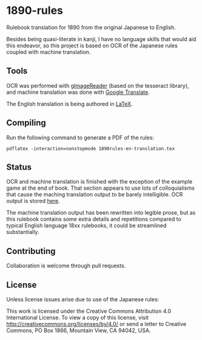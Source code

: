 # 1890-rules
Rulebook translation for 1890 from the original Japanese to English.

Besides being quasi-literate in kanji, I have no language skills that
would aid this endeavor, so this project is based on OCR of the
Japanese rules coupled with machine translation.

## Tools

OCR was performed with
[gImageReader](https://github.com/manisandro/gImageReader) (based on
the tesseract library), and machine translation was done with [Google
Translate](https://translate.google.com).

The English translation is being authored in
[LaTeX](https://www.latex-project.org/).

## Compiling

Run the following command to generate a PDF of the rules:

`pdflatex -interaction=nonstopmode 1890rules-en-translation.tex`

## Status

OCR and machine translation is finished with the exception of the
example game at the end of book. That section appears to use lots of
colloquialisms that cause the maching translation output to be barely
intelligible. OCR output is stored [here](./ocr_output.txt).

The machine translation output has been rewritten into legible prose,
but as this rulebook contains some extra details and repetitions
compared to typical English language 18xx rulebooks, it could be
streamlined substantially.

## Contributing

Collaboration is welcome through pull requests.

## License

Unless license issues arise due to use of the Japanese rules:

This work is licensed under the Creative Commons Attribution 4.0
International License. To view a copy of this license, visit
http://creativecommons.org/licenses/by/4.0/ or send a letter to
Creative Commons, PO Box 1866, Mountain View, CA 94042, USA.
